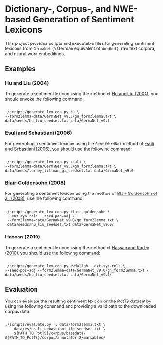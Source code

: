 # Dictionary-, Corpus-, and NWE-based Generation of Sentiment Lexicons

This project provides scripts and executable files for generating
sentiment lexicons from `GermaNet` (a German equivalent of `WordNet`),
raw text corpora, and neural word embeddings.

## Examples

### Hu and Liu (2004)

To generate a sentiment lexicon using the method of
[Hu and Liu (2004)](https://www.cs.uic.edu/~liub/publications/kdd04-revSummary.pdf),
you should envoke the following command:

```shell

./scripts/generate_lexicon.py hu \
--form2lemma=data/GermaNet_v9.0/gn_form2lemma.txt \
data/seeds/hu_liu_seedset.txt data/GermaNet_v9.0

```

### Esuli and Sebastiani (2006)

For generating a sentiment lexicon using the `SentiWordNet` method of
[Esuli and Sebastiani (2006)](http://ontotext.fbk.eu/Publications/sentiWN-TR.pdf),
you should use the following command:

```shell

./scripts/generate_lexicon.py esuli \
--form2lemma=data/GermaNet_v9.0/gn_form2lemma.txt \
data/seeds/turney_littman_gi_seedset.txt data/GermaNet_v9.0

```

### Blair-Goldensohn (2008)

For generating a sentiment lexicon using the method of
[Blair-Goldensohn et
al. (2008)](http://www.australianscience.com.au/research/google/34368.pdf),
use the following command:

```shell

./scripts/generate_lexicon.py blair-goldensohn \
 --ext-syn-rels --seed-pos=adj \
 --form2lemma=data/GermaNet_v9.0/gn_form2lemma.txt \
 data/seeds/hu_liu_seedset.txt data/GermaNet_v9.0/

```

### Hassan (2010)

To generate a sentiment lexicon using the method of
[Hassan and Radev (2010)](https://www.aclweb.org/anthology/P/P10/P10-1041.pdf),
you should use the following command:

```shell

./scripts/generate_lexicon.py awdallah --ext-syn-rels \
--seed-pos=adj --form2lemma=data/GermaNet_v9.0/gn_form2lemma.txt \
data/seeds/hu_liu_seedset.txt data/GermaNet_v9.0/

```

Evaluation
----------

You can evaluate the resulting sentiment lexicon on the
[PotTS](https://github.com/WladimirSidorenko/PotTS) dataset by using
the following command and providing a valid path to the downloaded
corpus data:

```shell

./scripts/evaluate.py -l data/form2lemma.txt \
	data/es/esuli_sebastiani_tlg_seedset.txt \
	${PATH_TO_PotTS}/corpus/basedata/ ${PATH_TO_PotTS}/corpus/annotator-2/markables/

```
